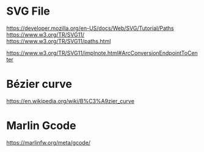 # SVG File
https://developer.mozilla.org/en-US/docs/Web/SVG/Tutorial/Paths </br>
https://www.w3.org/TR/SVG11/ </br>
https://www.w3.org/TR/SVG11/paths.html </br>

https://www.w3.org/TR/SVG11/implnote.html#ArcConversionEndpointToCenter </br>

# Bézier curve
https://en.wikipedia.org/wiki/B%C3%A9zier_curve </br>

# Marlin Gcode
https://marlinfw.org/meta/gcode/ </br>
